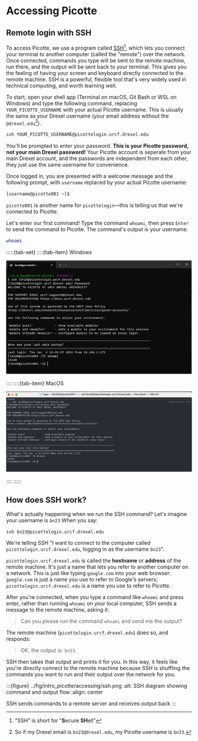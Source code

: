 # Accessing Picotte

## Remote login with SSH

To access Picotte, we use a program called
[SSH](https://en.wikipedia.org/wiki/Secure_Shell)[^ssh], which lets you connect
your terminal to another computer (called the "remote") over the network. Once
connected, commands you type will be sent to the remote machine, run there, and
the output will be sent back to your terminal. This gives you the feeling of
having your screen and keyboard directly connected to the remote machine. SSH is
a powerful, flexible tool that's very widely used in technical computing, and
worth learning well.

To start, open your shell app (Terminal on macOS, Git Bash or WSL on Windows)
and type the following command, replacing `YOUR_PICOTTE_USERNAME` with your
actual Picotte username. This is usually the same as your Drexel
username (your email address without the `@drexel.edu`[^username]).

~~~bash
ssh YOUR_PICOTTE_USERNAME@picottelogin.urcf.drexel.edu
~~~

You'll be prompted to enter your password. **This is your Picotte password, not
your main Drexel password!** Your Picotte account is seperate from your main
Drexel account, and the passwords are independent from each other, they just use
the same username for convenience.

Once logged in, you are presented with a welcome message and the following prompt,
with `username` replaced by your actual Picotte username:

~~~bash
[username@picotte001 ~]$
~~~

`picotte001` is another name for `picottelogin`—this is telling us that we're
connected to Picotte.

Let's enter our first command! Type the command `whoami`, then press `Enter` to
send the command to Picotte. The command's output is your username.

~~~bash
whoami
~~~

:::::{tab-set}
::::{tab-item} Windows

![Windows Terminal](../fig/intro_picotte/accessing/windows_login.png)

::::
::::{tab-item} MacOS

![Mac Terminal](../fig/intro_picotte/accessing/mac_login.png)

::::
:::::

## How does SSH work?

What's actually happening when we run the SSH command? Let's imagine your username is `bn23` When you say:

```
ssh bn23@picottelogin.urcf.drexel.edu
```

We're telling SSH "I want to connect to the computer called
`picottelogin.urcf.drexel.edu`, logging in as the username `bn23`".

`picottelogin.urcf.drexel.edu` is called the **hostname** or **address** of the
remote machine. It's just a name that lets you refer to another computer on a
network. This is just like typing `google.com` into your web browser:
`google.com` is just a name you use to refer to Google's servers;
`picottelogin.urcf.drexel.edu` is a name you use to refer to Picotte.

After you're connected, when you type a command like `whoami` and press enter,
rather than running `whoami` on your local computer, SSH sends a message to the
remote machine, asking it:

> Can you please run the command `whoami` and send me the output?

The remote machine (`picottelogin.urcf.drexel.edu`) does so, and responds:

> OK, the output is: `bn23`.

SSH then takes that output and prints it for you. In this way, it feels like
you're directly connect to the remote machine because SSH is shuffling the
commands you want to run and their output over the network for you.

:::{figure} ../fig/intro_picotte/accessing/ssh.png
:alt: SSH diagram showing command and output flow
:align: center

SSH sends commands to a remote server and receives output back
:::


[^ssh]: "SSH" is short for "**S**ecure **SH**ell"
[^username]: So if my Drexel email is `bn23@drexel.edu`, my Picotte username is `bn23`.